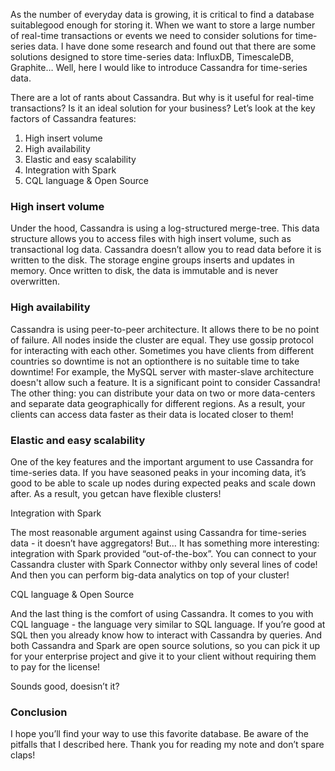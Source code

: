 As the number of everyday data is growing, it is critical to find a database suitablegood enough for storing it. When we want to store a large number of real-time transactions or events we need to consider solutions for time-series data. I have done some research and found out that there are some solutions designed to store time-series data: InfluxDB, TimescaleDB, Graphite… Well, here I would like to introduce Cassandra for time-series data.

There are a lot of rants about Cassandra. But why is it useful for real-time transactions? Is it an ideal solution for your business? Let’s look at the key factors of Cassandra features:

1. High insert volume
2. High availability
3. Elastic and easy scalability
4. Integration with Spark
5. CQL language & Open Source

### High insert volume

Under the hood, Cassandra is using a log-structured merge-tree. This data structure allows you to access files with high insert volume, such as transactional log data. Cassandra doesn’t allow you to read data before it is written to the disk. The storage engine groups inserts and updates in memory. Once written to disk, the data is immutable and is never overwritten. 



### High availability

Cassandra is using peer-to-peer architecture. It allows there to be no point of failure. All nodes inside the cluster are equal. They use gossip protocol for interacting with each other. Sometimes you have clients from different countries so downtime is not an optionthere is no suitable time to take downtime! For example, the MySQL server with master-slave architecture doesn't allow such a feature. It is a significant point to consider Cassandra! The other thing: you can distribute your data on two or more data-centers and separate data geographically for different regions. As a result, your clients can access data faster as their data is located closer to them!


### Elastic and easy scalability

One of the key features and the important argument to use Cassandra for time-series data. If you have seasoned peaks in your incoming data, it’s good to be able to scale up nodes during expected peaks and scale down after. As a result, you getcan have flexible clusters! 

Integration with Spark

The most reasonable argument against using Cassandra for time-series data - it doesn’t have aggregators! But… It has something more interesting: integration with Spark provided “out-of-the-box”. You can connect to your Cassandra cluster with Spark Connector withby only several lines of code! And then you can perform big-data analytics on top of your cluster!

CQL language & Open Source

And the last thing is the comfort of using Cassandra. It comes to you with CQL language - the language very similar to SQL language. If you’re good at SQL then you already know how to interact with Cassandra by queries. And both Cassandra and Spark are open source solutions, so you can pick it up for your enterprise project and give it to your client without requiring them to pay for the license! 

Sounds good, doesisn’t it?

### Conclusion

I hope you’ll find your way to use this favorite database. Be aware of the pitfalls that I described here. Thank you for reading my note and don’t spare claps!
